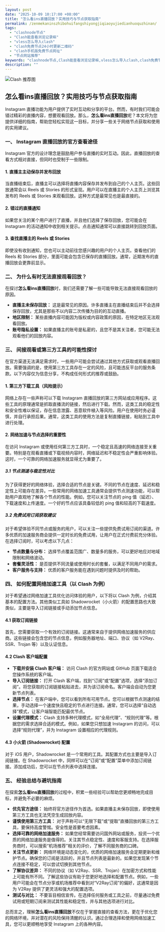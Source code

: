 ```yaml
---
layout: post
date: "2025-10-09 10:17:00 +08:00"
title: "怎么看ins直播回放？实用技巧与节点获取指南"
permalink: /zenmekaninszhibohuifangshiyongjiqiaoyujiedianhuoquzhinan/
tags:
  - "clashnode节点"
  - "Clash能查看浏览记录嘛"
  - "vless怎么导入clash"
  - "clash免费节点24小时更新二维码"
  - "clash手机版免费节点网址"
  - "节点网站推荐"
keywords: "clashnode节点,Clash能查看浏览记录嘛,vless怎么导入clash,clash免费节点24小时更新二维码,clash手机版免费节点网址,节点网站推荐"
description: ""
---
```


![Clash 推荐图](https://clashjd.github.io/assets/img/clash节点推荐购买.png)

## 怎么看ins直播回放？实用技巧与节点获取指南


<p>Instagram 直播功能为用户提供了实时互动和分享的平台。然而，有时我们可能会错过精彩的直播内容，想要观看回放。那么，<strong>怎么看ins直播回放</strong>呢？本文将为您提供详细的指南，帮助您轻松实现这一目标，并分享一些关于网络节点获取和使用的实用建议。</p>

<h3>一、 Instagram 直播回放的官方查看途径</h3>

<p>Instagram 官方的设计理念是鼓励用户参与直播的实时互动。因此，直播回放的查看方式相对直接，但同时也受制于一些限制。</p>

<h4>1. 直播主主动保存并发布回放</h4>
<p>当直播结束后，直播主可以选择将直播内容保存并发布到自己的个人主页。这些回放通常会以 Reels 或 Stories 的形式呈现。用户可以在直播主的个人主页上浏览其发布的 Reels 或 Stories 来观看回放。这种方式是最常见也是最直接的。</p>

<h4>2. 错过的直播通知</h4>
<p>如果您关注的某个用户进行了直播，并且他们选择了保存回放，您可能会在 Instagram 的活动通知中收到相关提示。点击通知通常可以直接跳转到回放页面。</p>

<h4>3. 查找直播主的 Reels 或 Stories</h4>
<p>即使没有收到通知，您也可以主动前往您感兴趣的用户的个人主页。查看他们的 Reels 和 Stories 部分，里面可能会包含已保存的直播回放。通常，近期发布的直播回放会更靠前显示。</p>

<h3>二、 为什么有时无法直接观看回放？</h3>

<p>在探讨<strong>怎么看ins直播回放</strong>时，我们还需要了解一些可能导致无法直接观看回放的原因。</p>

<ul>
    <li><strong>直播主未保存回放：</strong> 这是最常见的原因。许多直播主在直播结束后并不会选择保存回放，尤其是那些不以内容二次传播为目的的互动直播。</li>
    <li><strong>地区限制：</strong> 某些直播内容可能因为版权或内容政策的原因，在特定地区无法观看回放。</li>
    <li><strong>账号隐私设置：</strong> 如果直播主的账号是私密的，且您不是其关注者，您可能无法观看他们的回放内容。</li>
</ul>

<h3>三、 间接观看或第三方工具的可能性探讨</h3>

<p>在官方渠道无法满足需求时，一些用户可能会尝试通过其他方式获取或观看直播回放。需要强调的是，使用第三方工具存在一定的风险，且可能违反平台的服务条款。以下内容仅为信息分享，不构成任何形式的推荐或鼓励。</p>

<h4>1. 第三方下载工具（风险提示）</h4>
<p>网络上存在一些声称可以下载 Instagram 直播回放的第三方网站或应用程序。这些工具的原理通常是抓取直播流的链接，然后进行下载。然而，这类工具的稳定性和安全性难以保证，存在信息泄露、恶意软件植入等风险。用户在使用时务必谨慎，并自行承担后果。通常，这类工具的使用方法是复制直播链接，粘贴到工具中进行处理。</p>

<h4>2. 网络加速与节点选择的重要性</h4>
<p>在访问 Instagram 或使用任何第三方工具时，一个稳定且高速的网络连接至关重要。特别是在观看直播或下载视频内容时，网络延迟和不稳定性会严重影响体验。这时，一个可靠的网络加速服务就显得尤为重要了。</p>

<h5>3.1 节点测速与稳定性对比</h5>
<p>为了获得更好的网络体验，选择合适的节点是关键。不同的节点在速度、延迟和稳定性上可能存在差异。一些常用的网络加速工具通常会提供节点测速功能，可以帮助用户直观地了解各个节点的性能。例如，您可以关注节点的 ping 值（延迟）、下载速度和上传速度。一个好的节点应该具备较低的 ping 值和较高的下载速度。</p>

<h5>3.2 免费试用订阅获取建议</h5>
<p>对于希望体验不同节点或服务的用户，可以关注一些提供免费试用订阅的渠道。许多优质的加速服务商会提供一定时长的免费试用，让用户在正式付费前充分体验。在选择订阅时，可以考虑以下几点：</p>
<ul>
    <li><strong>节点数量与分布：</strong> 选择节点覆盖范围广、数量多的服务，可以更好地应对地域限制和网络波动。</li>
    <li><strong>套餐灵活性：</strong> 是否提供不同流量或使用时长的套餐，以满足不同用户的需求。</li>
    <li><strong>客户服务与支持：</strong> 优质的客户服务能在遇到问题时提供及时的帮助。</li>
</ul>

<h3>四、 如何配置网络加速工具（以 Clash 为例）</h3>

<p>对于希望通过网络加速工具优化访问体验的用户，以下将以 Clash 为例，介绍其基本的配置方法。其他类似工具如 Shadowrocket（小火箭）的配置思路也大致类似，主要是导入订阅链接或手动添加节点信息。</p>

<h4>4.1 获取订阅链接</h4>
<p>首先，您需要获取一个有效的订阅链接。这通常来自于提供网络加速服务的供应商。这些链接会包含您的节点信息，例如服务器地址、端口、协议（如 V2Ray、SSR、Trojan 等）以及认证信息。</p>

<h4>4.2 Clash 客户端配置</h4>
<ul>
    <li><strong>下载并安装 Clash 客户端：</strong> 访问 Clash 的官方网站或 GitHub 页面下载适合您操作系统的客户端。</li>
    <li><strong>导入订阅链接：</strong> 打开 Clash 客户端，找到“订阅”或“配置”选项，选择“添加订阅”。将您获取的订阅链接粘贴进去，并为该订阅命名。客户端会自动为您更新节点列表。</li>
    <li><strong>选择节点：</strong> 在客户端中，您可以看到所有可用节点。您可以根据节点测速的结果，手动选择一个速度快且稳定的节点进行连接。通常，您可以选择“自动选择”模式，让客户端智能匹配最优节点。</li>
    <li><strong>设置代理模式：</strong> Clash 支持多种代理模式，如“全局代理”、“规则代理”等。根据您的需求选择合适的模式。例如，如果您只想加速 Instagram 的访问，可以选择“规则代理”，并为 Instagram 设置相应的代理规则。</li>
</ul>

<h4>4.3 小火箭 (Shadowrocket) 配置</h4>
<p>对于 iOS 用户，Shadowrocket 是一个常用的工具。其配置方式也主要是导入订阅链接。在 Shadowrocket 中，同样可以在“订阅”或“配置”菜单中添加订阅链接。添加成功后，您可以在节点列表中选择连接。</p>

<h3>五、 经验总结与避坑指南</h3>

<p>在探索<strong>怎么看ins直播回放</strong>的过程中，积累一些经验可以帮助您更顺畅地完成目标，并避免不必要的麻烦。</p>

<ul>
    <li><strong>优先官方途径：</strong> 始终将官方途径作为首选。如果直播主未保存回放，即使使用第三方工具也无法凭空生成回放内容。</li>
    <li><strong>谨慎使用第三方工具：</strong> 对于声称可以“无限下载”或“提取”直播回放的第三方工具，要保持高度警惕。安全性是首要考虑因素。</li>
    <li><strong>选择可靠的网络加速服务：</strong> 如果您经常需要访问国外网站或服务，投资一个优质的网络加速服务是值得的。关注其节点稳定性、速度和客服支持。在选择服务商时，可以搜索“机场推荐”相关的评价，了解不同服务商的口碑。</li>
    <li><strong>关注节点更新：</strong> 网络环境是动态变化的，优质的网络加速服务会定期更新和维护节点。确保您的订阅是活跃的，并且节点列表是最新的。如果您发现某个节点连接不稳定，可以尝试切换到其他节点。</li>
    <li><strong>了解协议差异：</strong> 不同的协议（如 V2Ray、SSR、Trojan）在加密方式和性能上可能有所不同。了解这些协议有助于您更好地选择和配置节点。例如，一些用户可能会在节点分享或机场推荐中看到对“V2Ray订阅”的偏好，这通常是因为 V2Ray 提供了更灵活和强大的配置选项。</li>
    <li><strong>测试与对比：</strong> 不要盲目相信宣传。在选择任何服务或工具之前，尽量通过免费试用或短期订阅来测试其性能和稳定性，并与其他选项进行对比。</li>
</ul>

<p>总而言之，理解<strong>怎么看ins直播回放</strong>不仅在于掌握直接的查看方法，更在于优化您的网络环境，并对潜在的风险保持清醒的认识。通过合理选择和使用网络加速工具，您可以更顺畅地享受 Instagram 上的各种内容。</p>